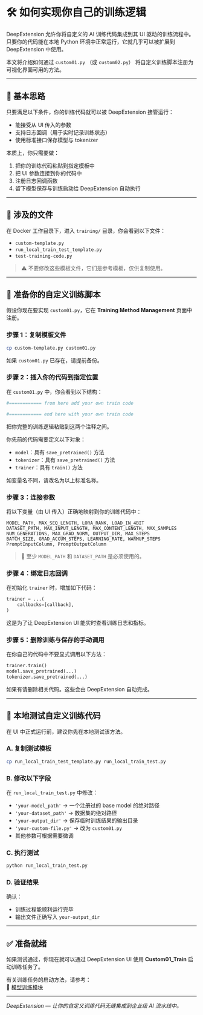 
# 🛠️ 如何实现你自己的训练逻辑

DeepExtension 允许你将自定义的 AI 训练代码集成到其 UI 驱动的训练流程中。  
只要你的代码能在本地 Python 环境中正常运行，它就几乎可以被扩展到 DeepExtension 中使用。

本文将介绍如何通过 `custom01.py` （或 `custom02.py`） 将自定义训练脚本注册为可视化界面可用的方法。

---

## 🚀 基本思路

只要满足以下条件，你的训练代码就可以被 DeepExtension 接管运行：


- 能接受从 UI 传入的参数
- 支持日志回调（用于实时记录训练状态）
- 使用标准接口保存模型与 tokenizer

本质上，你只需要做：

1. 把你的训练代码粘贴到指定模板中  
2. 把 UI 参数连接到你的代码中  
3. 注册日志回调函数  
4. 留下模型保存与训练启动给 DeepExtension 自动执行

---

## 📁 涉及的文件

在 Docker 工作目录下，进入 `training/` 目录，你会看到以下文件：

- `custom-template.py`  
- `run_local_train_test_template.py`  
- `test-training-code.py`  

> ⚠️ 不要修改这些模板文件，它们是参考模板，仅供复制使用。

---

## 🧪 准备你的自定义训练脚本

假设你现在要实现 `custom01.py`，它在 **Training Method Management** 页面中注册。

### 步骤 1：复制模板文件

```bash
cp custom-template.py custom01.py
```

如果 `custom01.py` 已存在，请提前备份。

### 步骤 2：插入你的代码到指定位置

在 `custom01.py` 中，你会看到以下结构：

```python
#============ from here add your own train code

#============ end here with your own train code
```

把你完整的训练逻辑粘贴到这两个注释之间。

你先前的代码需要定义以下对象：

- `model`：具有 `save_pretrained()` 方法  
- `tokenizer`：具有 `save_pretrained()` 方法  
- `trainer`：具有 `train()` 方法  

如变量名不同，请改名为以上标准名称。

### 步骤 3：连接参数

将以下变量（由 UI 传入）正确地映射到你的训练代码中：

```text
MODEL_PATH, MAX_SEQ_LENGTH, LORA_RANK, LOAD_IN_4BIT
DATASET_PATH, MAX_INPUT_LENGTH, MAX_CONTENT_LENGTH, MAX_SAMPLES
NUM_GENERATIONS, MAX_GRAD_NORM, OUTPUT_DIR, MAX_STEPS
BATCH_SIZE, GRAD_ACCUM_STEPS, LEARNING_RATE, WARMUP_STEPS
PromptInputColumn, PromptOutputColumn
```

> 🚨 至少 `MODEL_PATH` 和 `DATASET_PATH` 是必须使用的。

### 步骤 4：绑定日志回调

在初始化 `trainer` 时，增加如下代码：

```python
trainer = ...(
    callbacks=[callback],
)
```

这是为了让 DeepExtension UI 能实时查看训练日志和指标。

### 步骤 5：删除训练与保存的手动调用

在你自己的代码中不要显式调用以下方法：

```python
trainer.train()
model.save_pretrained(...)
tokenizer.save_pretrained(...)
```

如果有请删除相关代码。这些会由 DeepExtension 自动完成。

---

## 🧪 本地测试自定义训练代码

在 UI 中正式运行前，建议你先在本地测试该方法。

### A. 复制测试模板

```bash
cp run_local_train_test_template.py run_local_train_test.py
```

### B. 修改以下字段

在 `run_local_train_test.py` 中修改：

- `'your-model_path'` → 一个注册过的 base model 的绝对路径
- `'your-dataset_path'` → 数据集的绝对路径
- `'your-output_dir'` → 保存临时训练结果的输出目录
- `'your-custom-file.py'` → 改为 `custom01.py`
- 其他参数可根据需要微调

### C. 执行测试

```bash
python run_local_train_test.py
```

### D. 验证结果

确认：

- 训练过程能顺利运行完毕  
- 输出文件正确写入 `your-output_dir`  

---

## ✅ 准备就绪

如果测试通过，你现在就可以通过 DeepExtension UI 使用 **Custom01_Train** 启动训练任务了。

有关训练任务的启动方法，请参考：  
📘 [模型训练模块](../user-guide/model-training.md)

---

*DeepExtension — 让你的自定义训练代码无缝集成到企业级 AI 流水线中。*
